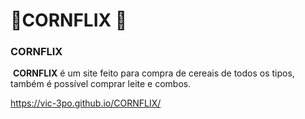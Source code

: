 # :corn:CORNFLIX :corn:

### CORNFLIX

​	**CORNFLIX** é um site feito para compra de cereais de todos os tipos, também é possível comprar leite e combos.

https://vic-3po.github.io/CORNFLIX/
